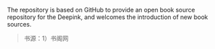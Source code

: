 
The repository is based on GitHub to provide an open book source repository for the Deepink, and welcomes the introduction of new book sources.

> 书源：1）书阁网
